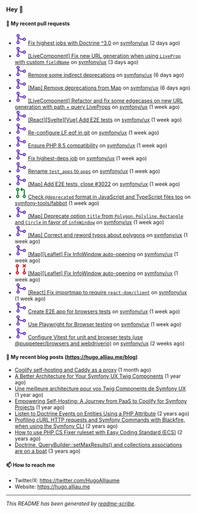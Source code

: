 ### Hey 👋

#### 👷 My recent pull requests

- ![](./assets/pr-merged.svg) [ Fix highest jobs with Doctrine ^3.0](https://github.com/symfony/ux/pull/3059) on [symfony/ux](https://github.com/symfony/ux) (2 days ago)
- ![](./assets/pr-merged.svg) [[LiveComponent] Fix new URL generation when using `LiveProp` with custom `fieldName`](https://github.com/symfony/ux/pull/3058) on [symfony/ux](https://github.com/symfony/ux) (3 days ago)
- ![](./assets/pr-merged.svg) [ Remove some indirect deprecations](https://github.com/symfony/ux/pull/3055) on [symfony/ux](https://github.com/symfony/ux) (6 days ago)
- ![](./assets/pr-merged.svg) [[Map] Remove deprecations from Map](https://github.com/symfony/ux/pull/3054) on [symfony/ux](https://github.com/symfony/ux) (6 days ago)
- ![](./assets/pr-merged.svg) [[LiveComponent] Refactor and fix some edgecases on new URL generation with path &#43; query LiveProps](https://github.com/symfony/ux/pull/3053) on [symfony/ux](https://github.com/symfony/ux) (1 week ago)
- ![](./assets/pr-merged.svg) [[React][Svelte][Vue] Add E2E tests](https://github.com/symfony/ux/pull/3048) on [symfony/ux](https://github.com/symfony/ux) (1 week ago)
- ![](./assets/pr-merged.svg) [ Re-configure LF eof in git](https://github.com/symfony/ux/pull/3047) on [symfony/ux](https://github.com/symfony/ux) (1 week ago)
- ![](./assets/pr-merged.svg) [ Ensure PHP 8.5 compatibility](https://github.com/symfony/ux/pull/3045) on [symfony/ux](https://github.com/symfony/ux) (1 week ago)
- ![](./assets/pr-merged.svg) [ Fix highest-deps job](https://github.com/symfony/ux/pull/3044) on [symfony/ux](https://github.com/symfony/ux) (1 week ago)
- ![](./assets/pr-merged.svg) [ Rename `test_apps` to `apps`](https://github.com/symfony/ux/pull/3041) on [symfony/ux](https://github.com/symfony/ux) (1 week ago)
- ![](./assets/pr-merged.svg) [[Map] Add E2E tests, close #3022](https://github.com/symfony/ux/pull/3038) on [symfony/ux](https://github.com/symfony/ux) (1 week ago)
- ![](./assets/pr-open.svg) [Check `@deprecated` format in JavaScript and TypeScript files too](https://github.com/symfony-tools/fabbot/pull/3) on [symfony-tools/fabbot](https://github.com/symfony-tools/fabbot) (1 week ago)
- ![](./assets/pr-merged.svg) [[Map] Deprecate option `title` from `Polygon`, `Polyline`, `Rectangle` and `Circle` in favor of `infoWindow`](https://github.com/symfony/ux/pull/3036) on [symfony/ux](https://github.com/symfony/ux) (1 week ago)
- ![](./assets/pr-merged.svg) [[Map] Correct and reword typos about polygons](https://github.com/symfony/ux/pull/3035) on [symfony/ux](https://github.com/symfony/ux) (1 week ago)
- ![](./assets/pr-merged.svg) [[Map][Leaflet] Fix InfoWindow auto-opening](https://github.com/symfony/ux/pull/3034) on [symfony/ux](https://github.com/symfony/ux) (1 week ago)
- ![](./assets/pr-closed.svg) [[Map][Leaflet] Fix InfoWindow auto-opening](https://github.com/symfony/ux/pull/3033) on [symfony/ux](https://github.com/symfony/ux) (1 week ago)
- ![](./assets/pr-merged.svg) [[React] Fix importmap to require `react-dom/client`](https://github.com/symfony/ux/pull/3030) on [symfony/ux](https://github.com/symfony/ux) (1 week ago)
- ![](./assets/pr-merged.svg) [ Create E2E app for browsers tests](https://github.com/symfony/ux/pull/3014) on [symfony/ux](https://github.com/symfony/ux) (1 week ago)
- ![](./assets/pr-merged.svg) [ Use Playwright for Browser testing](https://github.com/symfony/ux/pull/3013) on [symfony/ux](https://github.com/symfony/ux) (1 week ago)
- ![](./assets/pr-merged.svg) [ Configure Vitest for unit and browser tests (use @puppeteer/browsers and webdriverio)](https://github.com/symfony/ux/pull/3010) on [symfony/ux](https://github.com/symfony/ux) (2 weeks ago)

#### 📜 My recent blog posts (https://hugo.alliau.me/blog)

- [Coolify self-hosting and Caddy as a proxy](https://hugo.alliau.me/blog/posts/coolify-self-hosting-and-caddy-as-a-proxy) (1 month ago)
- [A Better Architecture for Your Symfony UX Twig Components](https://hugo.alliau.me/blog/posts/a-better-architecture-for-your-symfony-ux-twig-components) (1 year ago)
- [Une meilleure architecture pour vos Twig Components de Symfony UX](https://hugo.alliau.me/blog/posts/une-meilleure-architecture-pour-vous-twig-components-de-symfony-ux) (1 year ago)
- [Empowering Self-Hosting: A Journey from PaaS to Coolify for Symfony Projects](https://hugo.alliau.me/blog/posts/empowering-self-hosting-a-journey-from-paas-to-coolify-for-symfony-projects) (1 year ago)
- [Listen to Doctrine Events on Entities Using a PHP Attribute](https://hugo.alliau.me/blog/posts/2023-11-12-listen-to-doctrine-events-on-entities-using-a-php-attribute) (2 years ago)
- [Profiling cURL HTTP requests and Symfony Commands with Blackfire, when using the Symfony CLI](https://hugo.alliau.me/blog/posts/2023-10-21-profiling-curl-http-requests-and-symfony-commands-with-blackfire-when-using-the-symfony-cli) (2 years ago)
- [How to use PHP CS Fixer ruleset with Easy Coding Standard (ECS)](https://hugo.alliau.me/blog/posts/2023-07-19-how-to-use-php-cs-fixer-ruleset-with-easy-coding-standard) (2 years ago)
- [Doctrine, QueryBuilder::setMaxResults() and collections associations are on a boat](https://hugo.alliau.me/blog/posts/2022-01-07-doctrine-querybuilder-setmaxresults-and-collections-associations-are-on-a-boat) (3 years ago)

#### 📫 How to reach me

- Twitter/X: https://twitter.com/HugoAlliaume
- Website: https://hugo.alliau.me

---

_This README has been generated by [readme-scribe](https://github.com/muesli/readme-scribe/)_.

